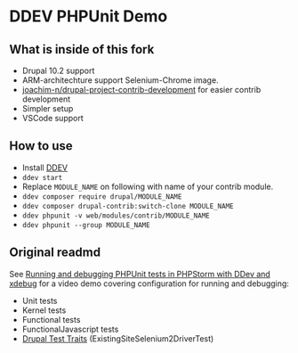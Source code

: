 # DDEV PHPUnit Demo

## What is inside of this fork

- Drupal 10.2 support
- ARM-architechture support Selenium-Chrome image.
- [joachim-n/drupal-project-contrib-development](https://github.com/joachim-n/drupal-core-development-project) for easier contrib development
- Simpler setup
- VSCode support

## How to use

- Install [DDEV](https://ddev.readthedocs.io/en/latest/users/install/ddev-installation/)
- `ddev start`
- Replace `MODULE_NAME` on following with name of your contrib module.
- `ddev composer require drupal/MODULE_NAME`
- `ddev composer drupal-contrib:switch-clone MODULE_NAME`
- `ddev phpunit -v web/modules/contrib/MODULE_NAME`
- `ddev phpunit --group MODULE_NAME`

## Original readmd

See [Running and debugging PHPUnit tests in PHPStorm with DDev and xdebug](https://www.previousnext.com.au/blog/running-and-debugging-phpunit-tests-phpstorm-ddev-and-xdebug) for a video demo covering configuration for running and debugging:

* Unit tests
* Kernel tests
* Functional tests
* FunctionalJavascript tests
* [Drupal Test Traits](https://gitlab.com/weitzman/drupal-test-traits) (ExistingSiteSelenium2DriverTest)

